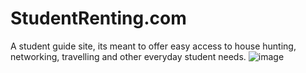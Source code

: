 # StudentRenting.com
A student guide site, its meant to offer easy access to house hunting, networking, travelling and other everyday student needs.
![image](https://user-images.githubusercontent.com/38634516/197795342-9b4e4a15-00a9-4d92-801b-675b94b6d88a.png)
